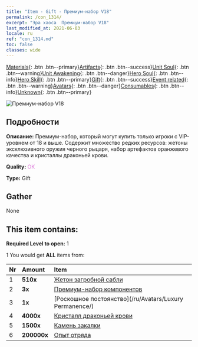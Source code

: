 ```yaml
---
title: "Item - Gift - Премиум-набор V18"
permalink: /con_1314/
excerpt: "Эра хаоса  Премиум-набор V18"
last_modified_at: 2021-06-03
locale: ru
ref: "con_1314.md"
toc: false
classes: wide
---
```

 [Materials](/ItemsRU/){: .btn .btn--primary}[Artifacts](/ItemsRU/Artifacts/){: .btn .btn--success}[Unit Soul](/ItemsRU/UnitSoul/){: .btn .btn--warning}[Unit Awakening](/ItemsRU/UnitAwakening/){: .btn .btn--danger}[Hero Soul](/ItemsRU/HeroSoul/){: .btn .btn--info}[Hero Skill](/ItemsRU/HeroSkill/){: .btn .btn--primary}[Gift](/ItemsRU/Gift/){: .btn .btn--success}[Event related](/ItemsRU/Events/){: .btn .btn--warning}[Avatars](/ItemsRU/Avatars/){: .btn .btn--danger}[Consumables](/ItemsRU/Consumables/){: .btn .btn--info}[Unknown](/ItemsRU/Unknown/){: .btn .btn--primary}

 ![Премиум-набор V18](/images/t/i_905001.png)

## Подробности
 **Описание:** Премиум-набор, который могут купить только игроки с VIP-уровнем от 18 и выше. Содержит множество редких ресурсов: жетоны эксклюзивного оружия черного рыцаря, набор артефактов оранжевого качества и кристаллы драконьей крови.

 **Quality:** <span style="color: #DA70D6">OK</span>

 **Type:** Gift

## Gather

  None

## This item contains:

 **Required Level to open:** 1

 1 You would get **ALL** items  from:

  | Nr | Amount |     Item    |
  |:---|:-------|:------------|
  | 1 |  **510x** | [Жетон загробной сабли](/ItemsRU/con_979/) |  | 
  | 2 |  **3x** | [Премиум-набор компонентов](/ItemsRU/con_1363/) |  | 
  | 3 |  **1x** | [Роскошное постоянство](/ru/Avatars/Luxury Permanence/) |  | 
  | 4 |  **4000x** | [Кристалл драконьей крови](/ItemsRU/con_879/) |  | 
  | 5 |  **1500x** | [Камень закалки](/ItemsRU/con_814/) |  | 
  | 6 |  **200000x** | [Опыт отряда](/ItemsRU/con_902/) |  | 
